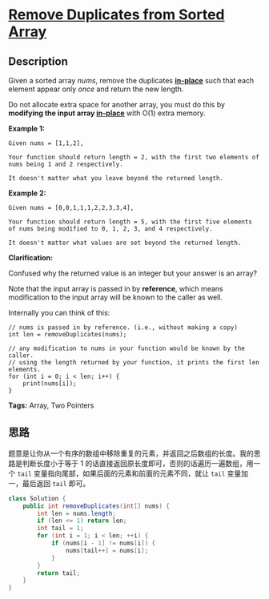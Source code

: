 # [Remove Duplicates from Sorted Array][title]

## Description

Given a sorted array *nums*, remove the duplicates [**in-place**](https://en.wikipedia.org/wiki/In-place_algorithm) such that each element appear only *once* and return the new length.

Do not allocate extra space for another array, you must do this by **modifying the input array [in-place](https://en.wikipedia.org/wiki/In-place_algorithm)** with O(1) extra memory.

**Example 1:**

```
Given nums = [1,1,2],

Your function should return length = 2, with the first two elements of nums being 1 and 2 respectively.

It doesn't matter what you leave beyond the returned length.
```

**Example 2:**

```
Given nums = [0,0,1,1,1,2,2,3,3,4],

Your function should return length = 5, with the first five elements of nums being modified to 0, 1, 2, 3, and 4 respectively.

It doesn't matter what values are set beyond the returned length.
```

**Clarification:**

Confused why the returned value is an integer but your answer is an array?

Note that the input array is passed in by **reference**, which means modification to the input array will be known to the caller as well.

Internally you can think of this:

```
// nums is passed in by reference. (i.e., without making a copy)
int len = removeDuplicates(nums);

// any modification to nums in your function would be known by the caller.
// using the length returned by your function, it prints the first len elements.
for (int i = 0; i < len; i++) {
    print(nums[i]);
}
```

**Tags:** Array, Two Pointers


## 思路

题意是让你从一个有序的数组中移除重复的元素，并返回之后数组的长度。我的思路是判断长度小于等于 1 的话直接返回原长度即可，否则的话遍历一遍数组，用一个 `tail` 变量指向尾部，如果后面的元素和前面的元素不同，就让 `tail` 变量加一，最后返回 `tail` 即可。

```java
class Solution {
    public int removeDuplicates(int[] nums) {
        int len = nums.length;
        if (len <= 1) return len;
        int tail = 1;
        for (int i = 1; i < len; ++i) {
            if (nums[i - 1] != nums[i]) {
                nums[tail++] = nums[i];
            }
        }
        return tail;
    }
}
```


[title]: https://leetcode.com/problems/remove-duplicates-from-sorted-array

